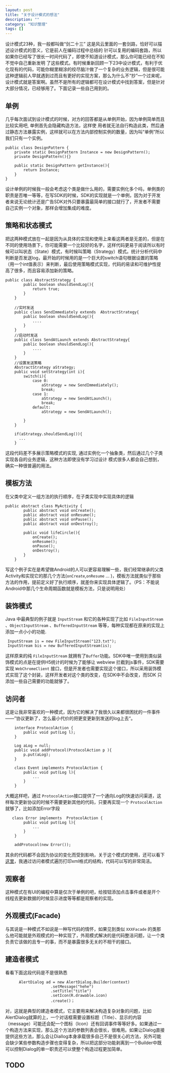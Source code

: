 ```yaml
---
layout: post
title: "关于设计模式的想法"
description: ""
category: "知识整理"
tags: []
---
```


设计模式23种，我一般都叫做“剑二十三” 这是风云里面的一套剑路，恰好可以描述设计模式的意义，它是前人在编码过程中总结的
针可以复用的编码套路，所以如果你已经写了很长一时间代码了，即使不知道设计模式，那么你可能已经在不知不觉中自己重新发明
了这些模式。有时候重新回顾一下23中设计模式，有利于优化现有的代码，可能你糊里糊涂的绞尽脑汁做了一个复杂的业务逻辑，但是很可能这种逻辑前人早就遇到过而且有更好的实现方案，那么为什么不“抄”一个过来呢，设计模式就是答案啊。虽然不是所有的逻辑都可在设计模式中找到答案，但是针对大部分情况，已经够用了。下面记录一些自己用到的。


## 单例

几乎每次面试到设计模式的时候，对方的回答都是从单例开始，因为单例简单而且比较实用吧, 单例首先会隐藏构造方法，这样使
用者就无法自行构造此类，然后通过静态方法暴露实例，这样就可以在方法内部控制实例的数量，因为叫“单例”所以我们只有一个实例。

```
public class DesignPattern {
    private static DesignPattern Instance = new DesignPattern();
    private DesignPattern(){}
    
    public static DesignPattern getInstance(){
        return Instance;
    }
}
```

设计单例的时候我一般会考虑这个类是做什么用的，需要实例化多个吗，单例类的职责是否唯一等等，在写SDK的时候，SDK的实现就是一个单例，因为对于开发者来说无论统计还是广告SDK对外只要暴露最简单的接口就行了，开发者不需要自己实例一个对象，那样会增加集成的难度。

## 策略和状态模式

把这两种模式放在一起是因为从具体的实现和使用上来看这两者是无差的，但是在不同的使用场景下，你可能需要一个比较好的名字，这样代码更易于阅读所以有时候可以叫状态（State）模式，有时候叫策略（Strategy）模式。统计分析代码中判断是否发送log，最开始的时候用的是一个巨大的switch语句根据设置的策略（用一个int值表示）来判断，最后使用策略模式实现，代码的易读和可维护性提高了很多，而且容易添加新的策略。

```
public class AbstractStrategy {
        public boolean shouldSendLog(){
            return true;
        }
    }

    //实时发送
    public class SendImmediately extends  AbstractStrategy{
        public boolean shouldSendLog(){
            ....
        }
    }
    //启动时发送
    public class SendAtLaunch extends AbstractStrategy{
        public boolean shouldSendLog(){
            ....
        }
    }
    //设置发送策略
    AbstractStrategy aStrategy;
    public void setStrategy(int i){
        switch(i){
            case 0:
                aStrategy = new SendImmediately();
                break;
            case 1:
                aStrategy = new SendAtLaunch();
                break;
            default:
                aStrategy = new SendAtLaunch();

        }
    }
    
    if(aStrategy.shouldSendLog()){
      ...
    }
```

这段代码差不多展示策略模式的实现, 通过实例化一个抽象类，然后通过几个子类实现各自的业务逻辑，这种方法即使没有学习过设计
模式很多人都会自己想到，确实一种很普遍的用法。

## 模板方法

在父类中定义一组方法的执行顺序，在子类实现中实现具体的逻辑

```
public abstract class MyActivity {
        public abstract void onCreate();
        public abstract void onResume();
        public abstract void onPause();
        public abstract void onDestroy();

        public void lifeCircle(){
            onCreate();
            onResume();
            onPause();
            onDestroy();
        }
    }
```

写这个例子实在是希望做Android的人可以更容易理解一些，我们经常继承的父类Activity和实现它的那几个方法(`onCreate`,`onResume` ... )，模板方法就类似于那些方法的作用，提前定义好了执行顺序，就差你来实现具体逻辑了。（PS：不能说Android中那几个生命周期函数就是模板方法，只是说明用处）

## 装饰模式

Java 中最典型的例子就是 `InputStream` 和它的各种实现了比如 `FileInputStream` 、`ObjectInputStream` 、`BufferedInputStream` 等等，每种实现都在原来的实现上添加一点小小的功能.

```
 InputStream is = new FileInputStream("123.txt");
 InputStream bis = new BufferedInputStream(is);
```
这样原来的纯 `FileInputStream` 就拥有了`Buffer`功能。SDK中唯一使用到类似装饰模式的点是在提供H5统计的时候为了能够让
webview 拦截到js事件，SDK需要实现 `WebChromeClient` 接口，但是开发者也需要实现这个接口，所以采用装饰模式实现了这个封装，这样开发者对这个类的改变，在SDK中不会改变，而SDK
只添加一些自己需要的功能就够了。

## 访问者

这是让我非常喜欢的一种模式，因为它的解决了我很久以来都很困扰的一件事件——”协议更新了，怎么最小代价的把更变更新到发送的log上去“。 

```
    interface ProtocolAction {
        public void put(Log l);
    }

    Log aLog = null;
    public void addProtocol(ProtocolAction p ){
        p.put(aLog);
    }

    class Event implements ProtocolAction {
        public void put(Log l){
            ...
        }
    }
```
大概这样吧，通过 `ProtocolAction`接口提供了一个通向Log的快速访问渠道，这样每次更新协议的时候不需要更新其他的代码，只要再实现一个 `ProtocolAction` 就够了，比如添加Error字段

```
   class Error implements  ProtocolAction {
        public void put(Log l){
            ...
        }
    }
   
    addProtocol(new Error());
```
其余的代码都不会因为协议的变化而受到影响，关于这个模式的使用，还可以看下[这里](https://github.com/ntop001/AXMLEditor/blob/master/src/com/umeng/editor/decode/XMLVisitor.java)，我通过访问者模式遍历打印xml格式的结构，代码可以写的非常简洁。

## 观察者 

这种模式在有UI的编程中算是仅次于单例的吧，给按钮添加点击事件或者是开个线程去更新数据的时候显示进度等等都是观察者的实现。

## 外观模式(Facade)

与其说是一种模式不如说是一种写代码的情怀，如果见到类似 `XXXFacade` 的类那么他可能就是外观模式的一种实现了，外观模式解决的是代码整洁问题，让一个类负责它该做的且专一的事，而不是暴露很多无关的不相干的接口。

## 建造者模式

看看下面这段代码是不是很熟悉

```
      AlertDialog ad = new AlertDialog.Builder(context)
                    .setMessage("hehe")
                    .setTitle("title")
                    .setIcon(R.drawable.icon)
                    .create()；
```
对，这就是典型的建造者模式，它主要用来解决构造复杂对象的问题，比如AlertDialog就算的上，一个对话框需要设置标题（Title）、显示的内容（message）可能还会配一个图标（Icon）还有回调事件等等好多。如果通过一个构造方法来实现，那么这个方法的参数列表会很长，很难用。如果让Dialog直接提供这些方法，那么会让Diallog本身承载很多自己不是很关心的方法，另外可能会缺少某些参数构造步骤也变得复杂，所以把这部分功能剥离到一个Builder中既可以控制Dialog的单一职责还可以使整个构造过程更加简单。

## TODO
